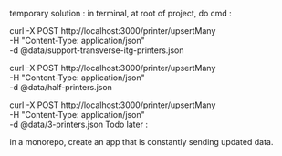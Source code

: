 
temporary solution :
in terminal, at root of project, do cmd : 

curl -X POST http://localhost:3000/printer/upsertMany \
     -H "Content-Type: application/json" \
     -d @data/support-transverse-itg-printers.json

curl -X POST http://localhost:3000/printer/upsertMany \
     -H "Content-Type: application/json" \
     -d @data/half-printers.json


curl -X POST http://localhost:3000/printer/upsertMany \
     -H "Content-Type: application/json" \
     -d @data/3-printers.json
Todo later : 

in a monorepo, create an app that is constantly sending updated data.